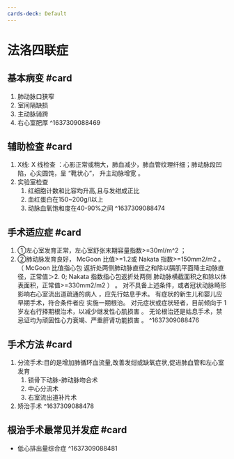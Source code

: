 ```yaml
---
cards-deck: Default
---
```


# 法洛四联症

## 基本病变 #card 
1. 肺动脉口狭窄
2. 室间隔缺损
3. 主动脉骑跨
4. 右心室肥厚
^1637309088469

##  辅助检查 #card 
1. X线: X 线检查 ：心影正常或稍大，肺血减少，肺血管纹理纤细；肺动脉段凹陷，心尖圆饨，呈 “靴状心”， 升主动脉增宽 。
2. 实验室检查
	1. 红细胞计数和比容均升高,且与发绀成正比
	2. 血红蛋白在150~200g/l以上
	3. 动脉血氧饱和度在40-90%之间
^1637309088474

## 手术适应症 #card 
1. ①左心室发育正常，左心室舒张末期容量指数>=30ml/m^2 ；
2. ②肺动脉发育良好， McGoon 比值>=1.2或 Nakata 指数>=150mm2/m2 。 （ McGoon 比值指心包 返折处两侧肺动脉直径之和除以膈肌平面降主动脉直径，正常值＞2. 0; Nakata 指数指心包返折处两侧 肺动脉横截面积之和除以体表面积，正常值>=330mm2/m2 ） 。 对不具备上述条件，或者冠状动脉畸形 影响右心室流出道疏通的病人 ，应先行姑息手术。 有症状的新生儿和婴儿应早期手术，符合条件者应 实施一期根治。 对元症状或症状轻者，目前倾向于 1 岁左右行择期根治术，以减少继发性心肌损害 。 无论根治还是姑息手术，禁忌证均为顽固性心力衰竭、严重肝肾功能损害 。
^1637309088476

## 手术方法 #card 
1. 分流手术:目的是增加肺循环血流量,改善发绀或缺氧症状,促进肺血管和左心室发育
	1. 锁骨下动脉-肺动脉吻合术
	2. 中心分流术
	3. 右室流出道补片术
2. 矫治手术
^1637309088478

## 根治手术最常见并发症 #card 
- 低心排出量综合症
^1637309088481
